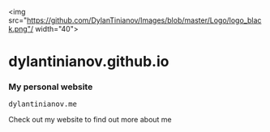 <img src="https://github.com/DylanTinianov/Images/blob/master/Logo/logo_black.png"/ width="40">
# dylantinianov.github.io
### My personal website
<pre>dylantinianov.me</pre>

Check out my website to find out more about me
